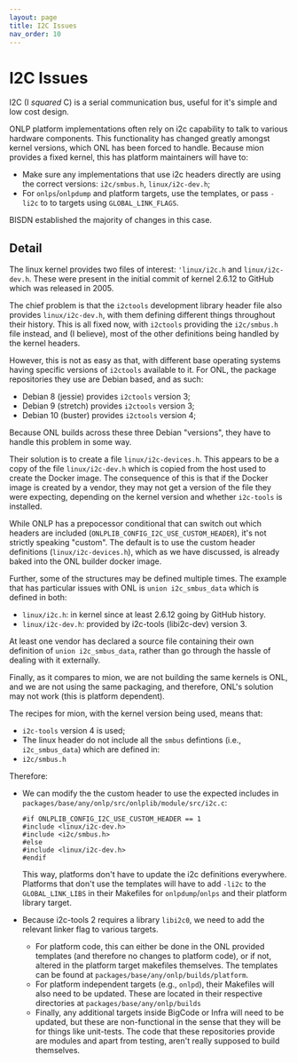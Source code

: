 ```yaml
---
layout: page
title: I2C Issues
nav_order: 10
---
```


I2C Issues
==========

I2C (I *squared* C) is a serial communication bus, useful for it's simple and
low cost design.

ONLP platform implementations often rely on i2c capability to talk to various
hardware components. This functionality has changed greatly amongst kernel
versions, which ONL has been forced to handle. Because mion provides a fixed
kernel, this has platform maintainers will have to:

* Make sure any implementations that use i2c headers directly are using the correct
  versions: `i2c/smbus.h`, `linux/i2c-dev.h`;
* For `onlps`/`onlpdump` and platform targets, use the templates, or pass `-li2c`
  to to targets using `GLOBAL_LINK_FLAGS`.

BISDN established the majority of changes in this case.

Detail
------
The linux kernel provides two files of interest: `'linux/i2c.h` and
`linux/i2c-dev.h`. These were present in the initial commit of kernel 2.6.12 to
GitHub which was released in 2005.

The chief problem is that the `i2ctools` development library header file also
provides `linux/i2c-dev.h`, with them defining different things throughout their
history. This is all fixed now, with `i2ctools` providing the `i2c/smbus.h` file
instead, and (I believe), most of the other definitions being handled by the
kernel headers.

However, this is not as easy as that, with different base operating systems
having specific versions of `i2ctools` available to it. For ONL, the package
repositories they use are Debian based, and as such:
* Debian 8 (jessie) provides `i2ctools` version 3;
* Debian 9 (stretch) provides `i2ctools` version 3;
* Debian 10 (buster) provides `i2ctools` version 4;

Because ONL builds across these three Debian "versions", they have to handle this
problem in some way.

Their solution is to create a file `linux/i2c-devices.h`. This appears to be a
copy of the file `linux/i2c-dev.h` which is copied from the host used to create
the Docker image. The consequence of this is that if the Docker image is created
by a vendor, they may not get a version of the file they were expecting,
depending on the kernel version and whether `i2c-tools` is installed.

While ONLP has a prepocessor conditional that can switch out which headers are
included (`ONLPLIB_CONFIG_I2C_USE_CUSTOM_HEADER`), it's not strictly speaking
"custom". The default is to use the custom header definitions
(`linux/i2c-devices.h`), which as we have discussed, is already baked into the ONL
builder docker image.

Further, some of the structures may be defined multiple times. The example that
has particular issues with ONL is `union i2c_smbus_data` which is defined in
both:
* `linux/i2c.h`: in kernel since at least 2.6.12 going by GitHub history.
* `linux/i2c-dev.h`: provided by i2c-tools (libi2c-dev) version 3.

At least one vendor has declared a source file containing their own definition of
`union i2c_smbus_data`, rather than go through the hassle of dealing with it
externally.

Finally, as it compares to mion, we are not building the same kernels is
ONL, and we are not using the same packaging, and therefore, ONL's solution may
not work (this is platform dependent).

The recipes for mion, with the kernel version being used, means that:
* `i2c-tools` version 4 is used;
* The linux header do not include all the `smbus` defintions (i.e.,
  `i2c_smbus_data`) which are defined in:
* `i2c/smbus.h`

Therefore:
* We can modify the the custom header to use the expected includes in
  `packages/base/any/onlp/src/onlplib/module/src/i2c.c`:

      #if ONLPLIB_CONFIG_I2C_USE_CUSTOM_HEADER == 1
      #include <linux/i2c-dev.h>
      #include <i2c/smbus.h>
      #else
      #include <linux/i2c-dev.h>
      #endif

  This way, platforms don't have to update the i2c definitions everywhere.
  Platforms that don't use the templates will have to add `-li2c` to the
  `GLOBAL_LINK_LIBS` in their Makefiles for `onlpdump`/`onlps` and their platform
  library target.
* Because i2c-tools 2 requires a library `libi2c0`, we need to add the relevant
  linker flag to various targets.
    * For platform code, this can either be done in the ONL provided templates
      (and therefore no changes to platform code), or if not, altered in the
      platform target makefiles themselves. The templates can be found at
      `packages/base/any/onlp/builds/platform`.
    * For platform independent targets (e.g., `onlpd`), their Makefiles will also
      need to be updated. These are located in their respective directories at
      `packages/base/any/onlp/builds`
    * Finally, any additional targets inside BigCode or Infra will need to be
      updated, but these are non-functional in the sense that they will be for
      things like unit-tests. The code that these repositories provide are modules
      and apart from testing, aren't really supposed to build themselves.

